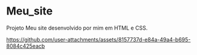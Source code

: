 # Meu_site
Projeto Meu site desenvolvido por mim em HTML e CSS.



https://github.com/user-attachments/assets/8157737d-e84a-49a4-b695-8084c425eacb

